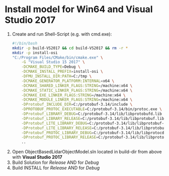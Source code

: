 # Install model for Win64 and Visual Studio 2017

1. Create and run Shell-Script (e.g. with cmd.exe):
    ```bash
    #!/bin/bash
    mkdir -p build-VS2017 && cd build-VS2017 && rm -r *
    mkdir -p install-osi
    "C:/Program Files/CMake/bin/cmake.exe" \
        -G "Visual Studio 15 2017" \
        -DCMAKE_BUILD_TYPE=Debug \
        -DCMAKE_INSTALL_PREFIX=install-osi \
        -DFMU_INSTALL_DIR:PATH=C:/tmp \
        -DCMAKE_GENERATOR_PLATFORM:INTERNAL=x64 \
        -DCMAKE_SHARED_LINKER_FLAGS:STRING=/machine:x64 \
        -DCMAKE_STATIC_LINKER_FLAGS:STRING=/machine:x64 \
        -DCMAKE_EXE_LINKER_FLAGS:STRING=/machine:x64 \
        -DCMAKE_MODULE_LINKER_FLAGS:STRING=/machine:x64 \
        -DProtobuf_INCLUDE_DIR=C:/protobuf-3.14/include \
        -DPROTOBUF_PROTOC_EXECUTABLE=C:/protobuf-3.14/bin/protoc.exe \
        -DProtobuf_LIBRARY_DEBUG=C:/protobuf-3.14/lib/libprotobufd.lib \
        -DProtobuf_LIBRARY_RELEASE=C:/protobuf-3.14/lib/libprotobuf.lib \
        -DProtobuf_LITE_LIBRARY_DEBUG=C:/protobuf-3.14/lib/libprotobuf-lited.lib \
        -DProtobuf_LITE_LIBRARY_RELEASE=C:/protobuf-3.14/lib/libprotobuf-lite.lib \
        -DProtobuf_PROTOC_LIBRARY_DEBUG=C:/protobuf-3.14/lib/libprotocd.lib \
        -DProtobuf_PROTOC_LIBRARY_RELEASE=C:/protobuf-3.14/lib/libprotoc.lib \
        ..
    ```
3. Open ObjectBasedLidarObjectModel.sln located in build-dir from above with **Visual Studio 2017**
4. Build Solution for *Release* AND for *Debug*
5. Build INSTALL for *Release* AND for *Debug*
